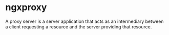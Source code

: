# ngxproxy

A proxy server is a server application that acts as an intermediary between a client requesting a resource and the server providing that resource.
